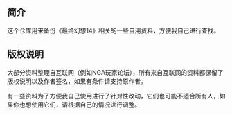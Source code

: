 ## 简介

这个仓库用来备份《最终幻想14》相关的一些自用资料，方便我自己进行查找。

## 版权说明

大部分资料整理自互联网（例如NGA玩家论坛），所有来自互联网的资料都保留了版权说明以及作者签名，如果有条件请支持原作者。

有一些资料为了方便我自己使用进行了针对性改动，它们也可能不适合所有人，如果你也想使用它们，请根据自己的情况进行调整。
